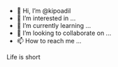 - 👋 Hi, I’m @kipoadil
- 👀 I’m interested in ...
- 🌱 I’m currently learning ...
- 💞️ I’m looking to collaborate on ...
- 📫 How to reach me ...

<!---
kipoadil/kipoadil is a ✨ special ✨ repository because its `README.md` (this file) appears on your GitHub profile.
You can click the Preview link to take a look at your changes.
--->Life is short
